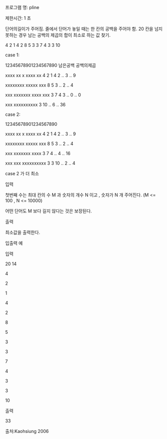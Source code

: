 프로그램 명: pline

제한시간: 1 초

단어의길이가 주어짐. 줄에서 단어가 놓일 때는 한 칸의 공백을 주어야 함. 20 칸을 넘지 못하는 경우 남는 공백의 제곱의 합이 최소로 하는 값 찾기.



4 2 1 4 2 8 5 3 3 7 4 3 3 10

case 1:

12345678901234567890            남은공백  공백의제곱

xxxx xx x xxxx xx    4 2 1 4 2 .. 3        .. 9 

xxxxxxxx xxxxx xxx   8 5 3     .. 2        .. 4

xxx xxxxxxx xxxx xxx 3 7 4 3   .. 0        .. 0

xxx xxxxxxxxxx       3 10      .. 6        .. 36



case 2:

12345678901234567890

xxxx xx x xxxx xx    4 2 1 4 2 .. 3          .. 9

xxxxxxxx xxxxx xxx   8 5 3     .. 2          .. 4

xxx xxxxxxx xxxx     3 7 4     .. 4          .. 16

xxx xxx xxxxxxxxxx   3 3 10    .. 2          .. 4

case 2 가 더 최소

입력



첫번째 수는 최대 칸의 수 M 과 숫자의 개수 N 이고 , 숫자가 N 개 주어진다. (M <= 100 , N <= 10000)

어떤 단어도 M 보다 길지 않다는 것은 보장된다.



출력



최소값을 출력한다.

입출력 예



입력



20 14

4

2

1

4

2

8

5

3

3

7

4

3

3

10



출력



33

출처:Kaohsiung 2006


